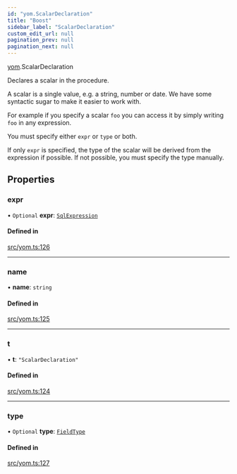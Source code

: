 ```yaml
---
id: "yom.ScalarDeclaration"
title: "Boost"
sidebar_label: "ScalarDeclaration"
custom_edit_url: null
pagination_prev: null
pagination_next: null
---
```


[yom](../namespaces/yom.md).ScalarDeclaration

Declares a scalar in the procedure.

A scalar is a single value, e.g. a string, number or date. We have some syntactic sugar to make it easier to work with.

For example if you specify a scalar `foo` you can access it by simply writing `foo` in any expression.

You must specify either `expr` or `type` or both.

If only `expr` is specified, the type of the scalar will be derived from the expression if possible.
If not possible, you must specify the type manually.

## Properties

### expr

• `Optional` **expr**: [`SqlExpression`](../namespaces/yom.md#sqlexpression)

#### Defined in

[src/yom.ts:126](https://github.com/yolmio/boost/blob/b239488/src/yom.ts#L126)

___

### name

• **name**: `string`

#### Defined in

[src/yom.ts:125](https://github.com/yolmio/boost/blob/b239488/src/yom.ts#L125)

___

### t

• **t**: ``"ScalarDeclaration"``

#### Defined in

[src/yom.ts:124](https://github.com/yolmio/boost/blob/b239488/src/yom.ts#L124)

___

### type

• `Optional` **type**: [`FieldType`](../namespaces/yom.md#fieldtype)

#### Defined in

[src/yom.ts:127](https://github.com/yolmio/boost/blob/b239488/src/yom.ts#L127)
